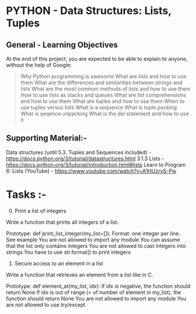 # PYTHON - Data Structures: Lists, Tuples

## General - Learning Objectives
At the end of this project, you are expected to be able to explain to anyone, without the help of Google:
>Why Python programming is awesome
>What are lists and how to use them
>What are the differences and similarities between strings and lists
>What are the most common methods of lists and how to use them
>How to use lists as stacks and queues
>What are list comprehensions and how to use them
>What are tuples and how to use them
>When to use tuples versus lists
>What is a sequence
>What is tuple packing
>What is seqence unpacking
>What is the del statement and how to use it

## Supporting Material:-
Data structures (until 5.3. Tuples and Sequences included) - https://docs.python.org/3/tutorial/datastructures.html 
3.1.3 Lists - https://docs.python.org/3/tutorial/introduction.html#lists
Learn to Program 6: Lists (YouTube) - https://www.youtube.com/watch?v=A1HUzrvS-Pw 

# Tasks :-
0. Print a list of integers

Write a function that prints all integers of a list.

Prototype: def print_list_integer(my_list=[]):
Format: one integer per line. See example
You are not allowed to import any module
You can assume that the list only contains integers
You are not allowed to cast integers into strings
You have to use str.format() to print integers

1. Secure access to an element in a list

Write a function that retrieves an element from a list like in C.

Prototype: def element_at(my_list, idx):
If idx is negative, the function should return None
If idx is out of range (> of number of element in my_list), the function should return None
You are not allowed to import any module
You are not allowed to use try/except 
